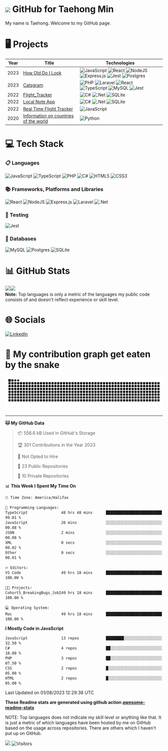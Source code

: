 <!--
<h3 align="center">
  Welcome to Taehong Min's profile!
</h3>
-->
# <img src="https://media.giphy.com/media/hvRJCLFzcasrR4ia7z/giphy.gif" width="28"> GitHub for Taehong Min 

My name is Taehong. Welcome to my GitHub page.  


# 🖥️  Projects
<!-- table -->
| Year | Title                                    | Technologies                           |
|------|------------------------------------------|----------------------------------------|
| 2023 | [How Old Do I Look](https://github.com/devTaehong/how_old_do_I_look) | ![JavaScript](https://img.shields.io/badge/javascript-%23323330.svg?style=for-the-badge&logo=javascript&logoColor=%23F7DF1E) ![React](https://img.shields.io/badge/react-%2320232a.svg?style=for-the-badge&logo=react&logoColor=%2361DAFB) ![NodeJS](https://img.shields.io/badge/node.js-6DA55F?style=for-the-badge&logo=node.js&logoColor=white) ![Express.js](https://img.shields.io/badge/express.js-%23404d59.svg?style=for-the-badge&logo=express&logoColor=%2361DAFB) ![Jest](https://img.shields.io/badge/-jest-%23C21325?style=for-the-badge&logo=jest&logoColor=white) ![Postgres](https://img.shields.io/badge/postgres-%23316192.svg?style=for-the-badge&logo=postgresql&logoColor=white)|
| 2023 | [Catsgram](https://github.com/devTaehong/catsgram) |![PHP](https://img.shields.io/badge/php-%23777BB4.svg?style=for-the-badge&logo=php&logoColor=white) ![Laravel](https://img.shields.io/badge/laravel-%23FF2D20.svg?style=for-the-badge&logo=laravel&logoColor=white) ![React](https://img.shields.io/badge/react-%2320232a.svg?style=for-the-badge&logo=react&logoColor=%2361DAFB) ![TypeScript](https://img.shields.io/badge/typescript-%23007ACC.svg?style=for-the-badge&logo=typescript&logoColor=white) ![MySQL](https://img.shields.io/badge/mysql-%2300f.svg?style=for-the-badge&logo=mysql&logoColor=white) ![Jest](https://img.shields.io/badge/-jest-%23C21325?style=for-the-badge&logo=jest&logoColor=white)|
| 2022 | [Flight_Tracker](https://github.com/devTaehong/Flight_Tracker) |![C#](https://img.shields.io/badge/c%23-%23239120.svg?style=for-the-badge&logo=c-sharp&logoColor=white) ![.Net](https://img.shields.io/badge/.NET-5C2D91?style=for-the-badge&logo=.net&logoColor=white) ![SQLite](https://img.shields.io/badge/sqlite-%2307405e.svg?style=for-the-badge&logo=sqlite&logoColor=white)|
| 2022 | [Local Note App](https://github.com/devTaehong/Local_Note_App) |![C#](https://img.shields.io/badge/c%23-%23239120.svg?style=for-the-badge&logo=c-sharp&logoColor=white) ![.Net](https://img.shields.io/badge/.NET-5C2D91?style=for-the-badge&logo=.net&logoColor=white) ![SQLite](https://img.shields.io/badge/sqlite-%2307405e.svg?style=for-the-badge&logo=sqlite&logoColor=white)|
| 2022 | [Real Time Flight Tracker](https://github.com/devTaehong/Local_Note_App) | ![JavaScript](https://img.shields.io/badge/javascript-%23323330.svg?style=for-the-badge&logo=javascript&logoColor=%23F7DF1E) |
| 2020 | [Information on countries of the world](https://github.com/devTaehong/Information-on-countries-of-the-world) | ![Python](https://img.shields.io/badge/python-3670A0?style=for-the-badge&logo=python&logoColor=ffdd54) |
 
# 💻 Tech Stack
### 📋 Languages 
![JavaScript](https://img.shields.io/badge/javascript-%23323330.svg?style=for-the-badge&logo=javascript&logoColor=%23F7DF1E) 
![TypeScript](https://img.shields.io/badge/typescript-%23007ACC.svg?style=for-the-badge&logo=typescript&logoColor=white)
![PHP](https://img.shields.io/badge/php-%23777BB4.svg?style=for-the-badge&logo=php&logoColor=white) 
![C#](https://img.shields.io/badge/c%23-%23239120.svg?style=for-the-badge&logo=c-sharp&logoColor=white)
![HTML5](https://img.shields.io/badge/html5-%23E34F26.svg?style=for-the-badge&logo=html5&logoColor=white)
![CSS3](https://img.shields.io/badge/css3-%231572B6.svg?style=for-the-badge&logo=css3&logoColor=white)

### 📚 Frameworks, Platforms and Libraries
![React](https://img.shields.io/badge/react-%2320232a.svg?style=for-the-badge&logo=react&logoColor=%2361DAFB)
![NodeJS](https://img.shields.io/badge/node.js-6DA55F?style=for-the-badge&logo=node.js&logoColor=white)
![Express.js](https://img.shields.io/badge/express.js-%23404d59.svg?style=for-the-badge&logo=express&logoColor=%2361DAFB)
![Laravel](https://img.shields.io/badge/laravel-%23FF2D20.svg?style=for-the-badge&logo=laravel&logoColor=white)
![.Net](https://img.shields.io/badge/.NET-5C2D91?style=for-the-badge&logo=.net&logoColor=white)

### 🧪 Testing
![Jest](https://img.shields.io/badge/-jest-%23C21325?style=for-the-badge&logo=jest&logoColor=white)

### 💾 Databases
![MySQL](https://img.shields.io/badge/mysql-%2300f.svg?style=for-the-badge&logo=mysql&logoColor=white)
![Postgres](https://img.shields.io/badge/postgres-%23316192.svg?style=for-the-badge&logo=postgresql&logoColor=white)
![SQLite](https://img.shields.io/badge/sqlite-%2307405e.svg?style=for-the-badge&logo=sqlite&logoColor=white)

# 📊 GitHub Stats
<a href="https://github.com/DevTaehong/"><img height="137px" src="https://github-readme-stats.vercel.app/api?username=DevTaehong&theme=vue-dark&hide_border=false&include_all_commits=true&count_private=true" /><!-- wi*quL3fcV --><img height="137px" src="https://github-readme-stats.vercel.app/api/top-langs/?username=devtaehong&theme=vue-dark&hide_border=false&include_all_commits=true&count_private=true&layout=compact" /></a>
<br/>
  <b>Note:</b> Top languages is only a metric of the languages my public code consists of and doesn't reflect experience or skill level.
# 🌐 Socials
[![LinkedIn](https://img.shields.io/badge/LinkedIn-0077B5?style=for-the-badge&logo=linkedin&logoColor=white)](https://linkedin.com/in/Taehong) 

# 🐍 My contribution graph get eaten by the snake 
![snake gif](https://github.com/devtaehong/devtaehong/blob/output/github-contribution-grid-snake.svg)

<!-- <details>
    <summary>📈 This Week's Coding Stats</summary>
---->

---

<!--START_SECTION:waka-->
**🐱 My GitHub Data** 

> 📦 556.6 kB Used in GitHub's Storage 
 > 
> 🏆 301 Contributions in the Year 2023
 > 
> 🚫 Not Opted to Hire
 > 
> 📜 23 Public Repositories 
 > 
> 🔑 10 Private Repositories 
 > 
📊 **This Week I Spent My Time On** 

```text
🕑︎ Time Zone: America/Halifax

💬 Programming Languages: 
TypeScript               48 hrs 48 mins      █████████████████████████   99.01 % 
JavaScript               26 mins             ░░░░░░░░░░░░░░░░░░░░░░░░░   00.88 % 
JSON                     2 mins              ░░░░░░░░░░░░░░░░░░░░░░░░░   00.08 % 
XML                      0 secs              ░░░░░░░░░░░░░░░░░░░░░░░░░   00.02 % 
Other                    0 secs              ░░░░░░░░░░░░░░░░░░░░░░░░░   00.01 % 

🔥 Editors: 
VS Code                  49 hrs 18 mins      █████████████████████████   100.00 % 

🐱‍💻 Projects: 
Cohort5_BreakingBugs_JobI49 hrs 18 mins      █████████████████████████   100.00 % 

💻 Operating System: 
Mac                      49 hrs 18 mins      █████████████████████████   100.00 % 
```

**I Mostly Code in JavaScript** 

```text
JavaScript               13 repos            ████████░░░░░░░░░░░░░░░░░   32.50 % 
C#                       4 repos             ██░░░░░░░░░░░░░░░░░░░░░░░   10.00 % 
PHP                      3 repos             ██░░░░░░░░░░░░░░░░░░░░░░░   07.50 % 
CSS                      2 repos             █░░░░░░░░░░░░░░░░░░░░░░░░   05.00 % 
HTML                     2 repos             █░░░░░░░░░░░░░░░░░░░░░░░░   05.00 % 
```




 Last Updated on 01/08/2023 12:29:38 UTC
<!--END_SECTION:waka-->

**These Readme stats are generated using github action [awesome-readme-stats](https://github.com/anmol098/waka-readme-stats)**

NOTE: Top languages does not indicate my skill level or anything like that. It is just a metric of which languages have been hosted by me on GitHub based on the usage across repositories. There are others which I haven't put up on GitHub.
<!-- </details> -->

![](https://komarev.com/ghpvc/?username=devtaehong&style=for-the-badge)
![Visitors](https://api.visitorbadge.io/api/daily?path=https%3A%2F%2Fgithub.com%2FDevTaehong&label=VISITORS%20TODAY&countColor=%23263759)



